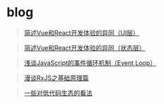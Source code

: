 # blog

> [简述Vue和React开发体验的异同（UI层）](https://github.com/EasyTuan/blog/issues/1)

> [简述Vue和React开发体验的异同（状态层）](https://github.com/EasyTuan/blog/issues/2)

> [浅谈JavaScript的事件循环机制（Event Loop）](https://github.com/EasyTuan/blog/issues/3)

> [漫谈RxJS之基础原理篇](https://github.com/EasyTuan/blog/issues/4)

> [一些对低代码生态的看法](https://github.com/EasyTuan/blog/issues/5)
